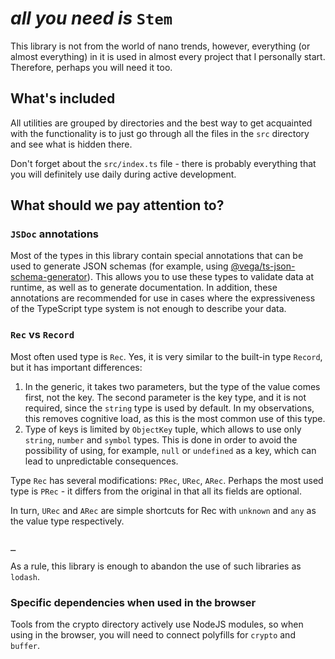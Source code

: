# _all you need is_ `Stem`

This library is not from the world of nano trends, however, everything (or almost everything) in it is used in almost every project that I personally start. Therefore, perhaps you will need it too.


## What's included
All utilities are grouped by directories and the best way to get acquainted with the functionality is to just go through all the files in the `src` directory and see what is hidden there.

Don't forget about the `src/index.ts` file - there is probably everything that you will definitely use daily during active development.

## What should we pay attention to?

### `JSDoc` annotations
Most of the types in this library contain special annotations that can be used to generate JSON schemas (for example, using [@vega/ts-json-schema-generator](https://github.com/vega/ts-json-schema-generator)).
This allows you to use these types to validate data at runtime, as well as to generate documentation.
In addition, these annotations are recommended for use in cases where the expressiveness of the TypeScript type system is not enough to describe your data.


### `Rec` vs `Record`

Most often used type is `Rec`. Yes, it is very similar to the built-in type `Record`, but it has important differences:

1. In the generic, it takes two parameters, but the type of the value comes first, not the key. The second parameter is the key type, and it is not required, since the `string` type is used by default. In my observations, this removes cognitive load, as this is the most common use of this type.
2. Type of keys is limited by `ObjectKey` tuple, which allows to use only `string`, `number` and `symbol` types. This is done in order to avoid the possibility of using, for example, `null` or `undefined` as a key, which can lead to unpredictable consequences.

Type `Rec` has several modifications: `PRec`, `URec`, `ARec`.
Perhaps the most used type is `PRec` - it differs from the original in that all its fields are optional.

In turn, `URec` and `ARec` are simple shortcuts for Rec with `unknown` and `any` as the value type respectively.

### `_`

As a rule, this library is enough to abandon the use of such libraries as `lodash`.

### Specific dependencies when used in the browser
Tools from the crypto directory actively use NodeJS modules, so when using in the browser, you will need to connect polyfills for `crypto` and `buffer`.
